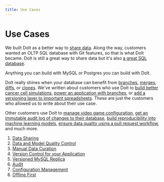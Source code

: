 ```yaml
---
title: Use Cases
---
```


# Use Cases

We built Dolt as a better way to [share data](use-cases/data-sharing.md). Along the way, customers wanted an OLTP SQL database with Git features, so that is what Dolt became. Dolt is still a great way to share data but it's also [a great SQL database](https://www.dolthub.com/blog/2023-05-05-dolt-1-dot-0/).

Anything you can build with MySQL or Postgres you can build with Dolt.

Dolt really shines when your database can benefit from [branches](../concepts/dolt/git/branch.md), [merges](../concepts/dolt/git/merge.md), [diffs](../concepts/dolt/git/diff.md), or [clones](../concepts/dolt/git/remotes.md). We've written about customers who use Dolt to [build better cancer cell simulations](https://www.dolthub.com/blog/2022-08-17-dolt-turbine/), [power an application with branches](https://www.dolthub.com/blog/2021-11-19-dolt-nautobot/), or [add a versioning layer to important spreadsheets](https://www.dolthub.com/blog/2021-10-01-dolt-aktify/). These are just the customers who allowed us to write about their use case.

Other customers use Dolt to [manage video game configuration](use-cases/configuration-management.md), [get an immutable audit log of changes to their database](use-cases/audit.md), [build reproducibility into machine learning models](use-cases/data-and-model-quality.md), [ensure data quality using a pull request workflow](use-cases/manual-data-curation.md), and much more.

1. [Data Sharing](https://github.com/dolthub/docs/blob/gitbook-dev/content/introduction/introduction/use-cases/data-sharing.md)
2. [Data and Model Quality Control](https://github.com/dolthub/docs/blob/gitbook-dev/content/introduction/introduction/use-cases/better-data-and-models.md)
3. [Manual Data Curation](https://github.com/dolthub/docs/blob/gitbook-dev/content/introduction/introduction/use-cases/manual-data-curation.md)
4. [Version Control for your Application](https://github.com/dolthub/docs/blob/gitbook-dev/content/introduction/introduction/use-cases/vc-your-app.md)
5. [Versioned MySQL Replica](https://github.com/dolthub/docs/blob/gitbook-dev/content/introduction/introduction/use-cases/versioned-replica.md)
6. [Audit](https://github.com/dolthub/docs/blob/gitbook-dev/content/introduction/introduction/use-cases/audit.md)
7. [Configuration Management](https://github.com/dolthub/docs/blob/gitbook-dev/content/introduction/introduction/use-cases/configuration-management.md)
8. [Offline First](https://github.com/dolthub/docs/blob/gitbook-dev/content/introduction/introduction/use-cases/offline-first.md)
